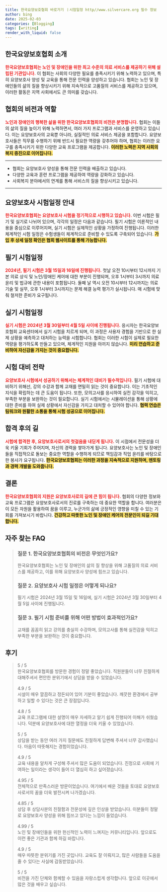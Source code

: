 ```yaml
---
title: 한국요양보호협회 바로가기 ㅣ시험일정 http//www.silvercare.org 필수 정보
author: bing
date: 2025-02-03
categories: [Blogging]
tags: [writing]
render_with_liquid: false
---
```



<h2 id='한국요양보호협회 소개'>한국요양보호협회 소개</h2>

<p><b><span style="color: #ee2323;">한국요양보호협회는 노인 및 장애인을 위한 최고 수준의 의료 서비스를 제공하기 위해 설립된 기관입니다.</span></b> 이 협회는 사회의 다양한 필요를 충족시키기 위해 노력하고 있으며, 특히 요양보호사 양성 및 교육을 통해 전문 인력을 양성하고 있습니다. 협회는 노인 및 장애인들의 삶의 질을 향상시키기 위해 지속적으로 고품질의 서비스를 제공하고 있으며, 이러한 활동은 지역 사회에서도 큰 의미를 갖습니다.</p>

<h2 id='협회의 비전과 역할'>협회의 비전과 역할</h2>

<p><b><span style="color: #ee2323;">노인과 장애인의 행복한 삶을 위한 한국요양보호협회의 비전은 분명합니다.</span></b> 협회는 이들의 삶의 질을 높이기 위해 노력하면서, 여러 가지 프로그램과 서비스를 운영하고 있습니다. 이는 요양보호사의 교육뿐 아니라, 실질적인 의료 서비스 제공을 포함합니다. 요양보호사들은 직무를 수행하기 위해 반드시 필요한 역량을 갖추어야 하며, 협회는 이러한 요구를 충족시키기 위한 다양한 교육 프로그램을 제공합니다. <b><span style="background-color: #ffe066;">이러한 노력은 지역 사회의 복지 증진으로 이어집니다.</span></b></p>

<hr />

<ul>
    <li>협회는 요양보호사 양성을 통해 전문 인력을 배출하고 있습니다.</li>
    <li>다양한 교육과 훈련 프로그램을 제공하여 역량을 강화하고 있습니다.</li>
    <li>사회복지 분야에서의 연계를 통해 서비스의 질을 향상시키고 있습니다.</li>
</ul>

<hr />

<h2 id='요양보호사 시험일정 안내'>요양보호사 시험일정 안내</h2>

<p><b><span style="color: #ee2323;">한국요양보호협회는 요양보호사 시험을 정기적으로 시행하고 있습니다.</span></b> 이번 시험은 필기 및 실기로 나뉘어 있으며, 각각의 일정은 다음과 같습니다. 필기 시험은 이론적인 내용을 중심으로 이루어지며, 실기 시험은 실제적인 상황을 가정하여 진행됩니다. 이러한 체계적인 시험 일정은 수험생들이 체계적으로 준비할 수 있도록 구축되어 있습니다. <b><span style="background-color: #ffe066;">가입 후 상세 일정 확인은 협회 웹사이트를 통해 가능합니다.</span></b></p>

<h2 id='필기 시험일정'>필기 시험일정</h2>

<p><b><span style="color: #ee2323;">2024년, 필기 시험은 3월 15일과 16일에 진행됩니다.</span></b> 첫날 오전 10시부터 12시까지 기본 의료 상식 및 노인/장애인 케어에 대한 부분이 진행되며, 오후 1시부터 3시까지 의료 윤리 및 법규에 관한 내용이 포함됩니다. 둘째 날 역시 오전 10시부터 12시까지는 의료 기술 및 실무, 오후 1시부터 3시까지는 문제 해결 능력 평가가 실시됩니다. 매 시험에 맞춰 철저한 준비가 요구됩니다.</p>

<h2 id='실기 시험일정'>실기 시험일정</h2>

<p><b><span style="color: #ee2323;">실기 시험은 2024년 3월 30일부터 4월 5일 사이에 진행됩니다.</span></b> 응시자는 한국요양보호협회 교육센터에서 실기 시험을 치르게 되며, 이 과정은 사용자 경험을 기반으로 한 실제 상황을 예측하고 대처하는 능력을 시험합니다. 협회는 이러한 시험이 실제로 필요한 역량을 평가하도록 만들고 있으며, 체계적인 지원을 아끼지 않습니다. <b><span style="background-color: #ffe066;">미리 연습하고 준비하여 자신감을 가지는 것이 중요합니다.</span></b></p>

<h2 id='시험 대비 전략'>시험 대비 전략</h2>

<p><b><span style="color: #ee2323;">요양보호사 시험에서 성공하기 위해서는 체계적인 대비가 필수적입니다.</span></b> 필기 시험에 대비하기 위해선, 강의 수강과 함께 교재를 면밀히 읽는 것이 중요합니다. 이는 기초적인 지식을 확립하는 데 큰 도움이 됩니다. 또한, 모의고사를 응시하여 실전 감각을 익히고, 부족한 부분을 보완하는 것이 필요합니다. 실기 시험에서는 시뮬레이션을 통해 상황에 대한 준비를 하여 실제 상황에서 자신감을 가지고 대처할 수 있어야 합니다. <b><span style="background-color: #ffe066;">협력 연습은 팀워크와 원활한 소통을 통해 시험 성공으로 이어집니다.</span></b></p>

<h2 id='합격 후의 길'>합격 후의 길</h2>

<p><b><span style="color: #ee2323;">시험에 합격한 후, 요양보호사로서의 첫걸음을 내딛게 됩니다.</span></b> 이 시점에서 전문성을 더욱 키울 기회가 주어지며, 자신의 경력을 쌓아가게 됩니다. 요양보호사는 노인 및 장애인들을 직접적으로 돌보는 중요한 역할을 수행하게 되므로 책임감과 직업 윤리를 바탕으로 한 봉사가 요구됩니다. <b><span style="background-color: #ffe066;">한국요양보호협회는 이러한 과정을 지속적으로 지원하며, 멘토링과 경력 개발을 도와줍니다.</span></b></p>

<h2 id='결론'>결론</h2>

<p><b><span style="color: #ee2323;">한국요양보호협회의 지원은 요양보호사로의 길에 큰 힘이 됩니다.</span></b> 협회의 다양한 정보와 교육 프로그램은 요양보호사로서의 진로를 구축하는 데 중요한 역할을 합니다. 여러분은 이 모든 자원을 활용하여 꿈을 이루고, 누군가의 삶에 긍정적인 영향을 미칠 수 있는 기회를 가져보시기 바랍니다. <b><span style="background-color: #ffe066;">건강하고 따뜻한 노인 및 장애인 케어의 전문인이 되길 기대합니다.</span></b></p>


<h2 id='자주_찾는_FAQ'>자주 찾는 FAQ</h2>
<div itemscope="" itemtype="https://schema.org/FAQPage"> 
<blockquote> 
<div itemscope="" itemprop="mainEntity" itemtype="https://schema.org/Question"> 
<h3 itemprop="name">질문 1. 한국요양보호협회의 비전은 무엇인가요?</h3> 
<div itemscope="" itemprop="acceptedAnswer" itemtype="https://schema.org/Answer"> 
<span itemprop="text"> 
<p>한국요양보호협회는 노인 및 장애인의 삶의 질 향상을 위해 고품질의 의료 서비스를 제공하고, 이를 위해 요양보호사 양성에 힘쓰고 있습니다.</p> 
</span> 
</div> 
</div> 
<div itemscope="" itemprop="mainEntity" itemtype="https://schema.org/Question"> 
<h3 itemprop="name">질문 2. 요양보호사 시험 일정은 어떻게 되나요?</h3> 
<div itemscope="" itemprop="acceptedAnswer" itemtype="https://schema.org/Answer"> 
<span itemprop="text"> 
<p>필기 시험은 2024년 3월 15일 및 16일에, 실기 시험은 2024년 3월 30일부터 4월 5일 사이에 진행됩니다.</p> 
</span> 
</div> 
</div> 
<div itemscope="" itemprop="mainEntity" itemtype="https://schema.org/Question"> 
<h3 itemprop="name">질문 3. 필기 시험 준비를 위해 어떤 방법이 효과적인가요?</h3> 
<div itemscope="" itemprop="acceptedAnswer" itemtype="https://schema.org/Answer"> 
<span itemprop="text"> 
<p>교재를 꼼꼼히 읽고 강의를 충실히 수강하며, 모의고사를 통해 실전감을 익히고 부족한 부분을 보완하는 것이 중요합니다.</p> 
</span> 
</div> 
</div> 
</blockquote> 
</div>
<h2 id='후기'>후기</h2>
<div itemscope itemtype="https://schema.org/Product">
  <blockquote>
  <div itemprop="review" itemscope itemtype="https://schema.org/Review">
      <div itemprop="reviewRating" itemscope itemtype="https://schema.org/Rating"> <span itemprop="ratingValue">5</span> / <span itemprop="bestRating">5</span> </div>
      <span itemprop="reviewBody">한국요양보호협회를 방문한 경험이 정말 좋았습니다. 직원분들이 너무 친절하게 대해주셔서 편안한 분위기에서 상담을 받을 수 있었습니다.</span>
  </div>
  <br>
  <div itemprop="review" itemscope itemtype="https://schema.org/Review">
      <div itemprop="reviewRating" itemscope itemtype="https://schema.org/Rating"> <span itemprop="ratingValue">4.9</span> / <span itemprop="bestRating">5</span> </div>
      <span itemprop="reviewBody">시설이 매우 깔끔하고 정돈되어 있어 기분이 좋았습니다. 깨끗한 환경에서 공부하고 일할 수 있다는 것은 큰 장점입니다.</span>
  </div>
  <br>
  <div itemprop="review" itemscope itemtype="https://schema.org/Review">
      <div itemprop="reviewRating" itemscope itemtype="https://schema.org/Rating"> <span itemprop="ratingValue">4.8</span> / <span itemprop="bestRating">5</span> </div>
      <span itemprop="reviewBody">교육 프로그램에 대한 설명이 매우 자세하고 알기 쉽게 진행되어 이해가 쉬웠습니다. 덕분에 요양보호사에 대한 열정을 더욱 키울 수 있었습니다.</span>
  </div>
  <br>
  <div itemprop="review" itemscope itemtype="https://schema.org/Review">
      <div itemprop="reviewRating" itemscope itemtype="https://schema.org/Rating"> <span itemprop="ratingValue">5</span> / <span itemprop="bestRating">5</span> </div>
      <span itemprop="reviewBody">상담을 받는 동안 여러 가지 질문에도 친절하게 답변해 주셔서 너무 감사했습니다. 마음이 따뜻해지는 경험이었습니다.</span>
  </div>
  <br>
  <div itemprop="review" itemscope itemtype="https://schema.org/Review">
      <div itemprop="reviewRating" itemscope itemtype="https://schema.org/Rating"> <span itemprop="ratingValue">4.9</span> / <span itemprop="bestRating">5</span> </div>
      <span itemprop="reviewBody">교육 내용을 알차게 구성해 주셔서 많은 도움이 되었습니다. 진정으로 사회에 기여하는 일이라는 생각이 들어 더 열심히 하고 싶어졌습니다.</span>
  </div>
  <br>
  <div itemprop="review" itemscope itemtype="https://schema.org/Review">
      <div itemprop="reviewRating" itemscope itemtype="https://schema.org/Rating"> <span itemprop="ratingValue">4.95</span> / <span itemprop="bestRating">5</span> </div>
      <span itemprop="reviewBody">전체적으로 만족스러운 방문이었습니다. 여기에서 배운 것들을 토대로 요양보호사로서의 꿈을 더욱 발전시켜 나가겠습니다.</span>
  </div>
  <br>
  <div itemprop="review" itemscope itemtype="https://schema.org/Review">
      <div itemprop="reviewRating" itemscope itemtype="https://schema.org/Rating"> <span itemprop="ratingValue">4.85</span> / <span itemprop="bestRating">5</span> </div>
      <span itemprop="reviewBody">상담 후 상담사분의 친절함과 전문성에 깊은 인상을 받았습니다. 이분들이 정말로 요양보호사 양성을 위해 힘쓰고 있다는 느낌이 들었습니다.</span>
  </div>
  <br>
  <div itemprop="review" itemscope itemtype="https://schema.org/Review">
      <div itemprop="reviewRating" itemscope itemtype="https://schema.org/Rating"> <span itemprop="ratingValue">4.99</span> / <span itemprop="bestRating">5</span> </div>
      <span itemprop="reviewBody">노인 및 장애인들을 위한 헌신적인 노력이 느껴지는 커뮤니티입니다. 앞으로도 이런 좋은 기관과 함께 하길 바랍니다.</span>
  </div>
  <br>
  <div itemprop="review" itemscope itemtype="https://schema.org/Review">
      <div itemprop="reviewRating" itemscope itemtype="https://schema.org/Rating"> <span itemprop="ratingValue">4.9</span> / <span itemprop="bestRating">5</span> </div>
      <span itemprop="reviewBody">매우 따뜻한 분위기를 가진 곳입니다. 교육도 잘 이뤄지고, 많은 사람들을 도움을 줄 수 있다는 사실에 감동받았습니다.</span>
  </div>
  <br>
  <div itemprop="review" itemscope itemtype="https://schema.org/Review">
      <div itemprop="reviewRating" itemscope itemtype="https://schema.org/Rating"> <span itemprop="ratingValue">5</span> / <span itemprop="bestRating">5</span> </div>
      <span itemprop="reviewBody">비전을 가진 단체와 함께할 수 있음을 자랑스럽게 생각합니다. 앞으로 이곳에서 많은 것을 배우고 싶습니다.</span>
  </div>
  </blockquote>
</div>
